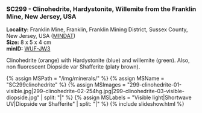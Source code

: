 
### <a name="SC299"></a> SC299 - Clinohedrite, Hardystonite, Willemite from the Franklin Mine, New Jersey, USA

**Locality:**  Franklin Mine, Franklin, Franklin Mining District, Sussex County, New Jersey, USA ([MINDAT](https://www.mindat.org/loc-8541.html))  
**Size:** 8 x 5 x 4 cm  
**minID:** [WUF-JW3](https://www.mindat.org/WUF-JW3)

Clinohedrite (orange) with Hardystonite (blue) and willemite (green). Also, non fluorescent Diopside var Shafferite (platy brown).

{% assign MSPath = "/img/minerals/" %}
{% assign MSName = "SC299clinohedrite" %}
{% assign MSImages = "299-clinohedrite-01-visible.jpg|299-clinohedrite-02-254hg.jpg|299-clinohedrite-03-visible-diopside.jpg" | split: "|" %}
{% assign MSLabels = "Visible light|Shortwave UV|Diopside var Shafferite" | split: "|" %}
{% include slideshow.html %}

